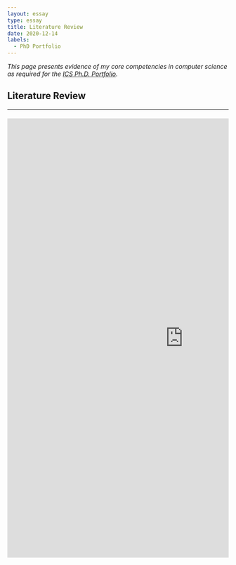 ```yaml
---
layout: essay  
type: essay  
title: Literature Review  
date: 2020-12-14  
labels:
  - PhD Portfolio
---
```


*This page presents evidence of my core competencies in computer science as required for the [ICS Ph.D. Portfolio](http://www.ics.hawaii.edu/academics/graduate-degree-programs/ph-d-in-ics/#phd-portfolio).*

## Literature Review
<hr>
<div style="margin-top: 20px; margin-bottom: 20px" class="ui text container">  
 <div style="margin-top: 10px; " class="ui center aligned grid">
     <div class="middle aligned column">
       <embed src="https://simonengler.github.io/images/literatureReviewFinal.pdf" width="800px" height="1000px" />
    </div>
 </div>
</div>




